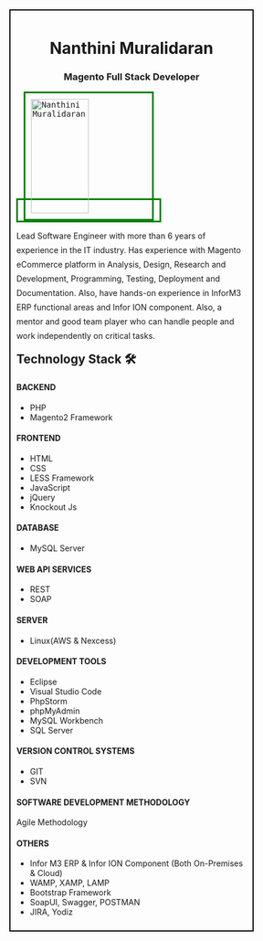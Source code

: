 <div style="width:1096px;margin: auto;width: 80%;border: 2px solid black;padding: 10px;">
  <h1 align="center">Nanthini Muralidaran</h1>
  <h3 align="center">Magento Full Stack Developer</h3>
  <div>
	<kbd style="margin: auto;width: 50%;border: 3px solid green;padding: 10px;">
		<img alt ="Nanthini Muralidaran" height=200px" style="margin: auto;width: 50%;border: 3px solid green;padding: 10px;" src="https://github.com/nanthinigit/portfolio/blob/main/Images/NanthiniM.png?raw=true">
	</kbd>
	<p style="max-width: 460px; float: right; line-height: 25px;"> 
		Lead Software Engineer with more than 6 years of experience in the IT industry. Has experience with Magento eCommerce platform in Analysis, Design, Research and Development,       Programming, Testing, Deployment and Documentation. Also, have hands-on experience in InforM3 ERP functional areas and Infor ION component. Also, a mentor and good team player     who can handle people and work independently on critical tasks.
	</p>
  </div>

## Technology Stack 🛠️

#### BACKEND
- PHP
- Magento2 Framework

#### FRONTEND
- HTML
- CSS
- LESS Framework
- JavaScript
- jQuery
- Knockout Js 

#### DATABASE
- MySQL Server

#### WEB API SERVICES
- REST
- SOAP

#### SERVER
- Linux(AWS & Nexcess)

#### DEVELOPMENT TOOLS
- Eclipse
- Visual Studio Code
- PhpStorm
- phpMyAdmin
- MySQL Workbench
- SQL Server

#### VERSION CONTROL SYSTEMS
- GIT
- SVN

#### SOFTWARE DEVELOPMENT METHODOLOGY
Agile Methodology

#### OTHERS
- Infor M3 ERP & Infor ION Component (Both On-Premises & Cloud)
- WAMP, XAMP, LAMP
- Bootstrap Framework
- SoapUI, Swagger, POSTMAN
- JIRA, Yodiz

</div>
